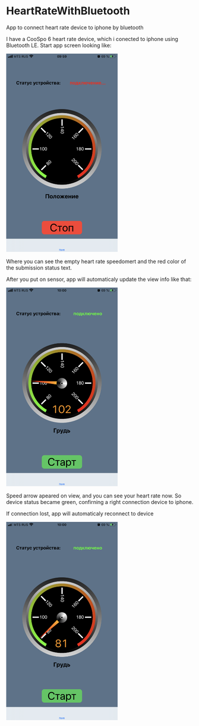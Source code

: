 # HeartRateWithBluetooth
App to connect heart rate device to iphone by bluetooth

I have a CooSpo 6 heart rate device, which i conected to iphone using Bluetooth LE.
Start app screen looking like:

<img src="https://github.com/Serzherio/HeartRateWithBluetooth/blob/main/Screenshotes/1.PNG" width="300" />

Where you can see the empty heart rate speedomert and the red color of the submission status text.

After you put on sensor, app will automaticaly update the view info like that:

<img src="https://github.com/Serzherio/HeartRateWithBluetooth/blob/main/Screenshotes/2.PNG" width="300" />

Speed arrow apeared on view, and you can see your heart rate now. So device status became green, confirning a right connection device to iphone.

If connection lost, app will automaticaly reconnect to device

<img src="https://github.com/Serzherio/HeartRateWithBluetooth/blob/main/Screenshotes/3.PNG" width="300" />
